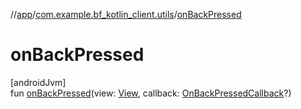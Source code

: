 //[app](../../index.md)/[com.example.bf_kotlin_client.utils](index.md)/[onBackPressed](on-back-pressed.md)

# onBackPressed

[androidJvm]\
fun [onBackPressed](on-back-pressed.md)(view: [View](https://developer.android.com/reference/kotlin/android/view/View.html), callback: [OnBackPressedCallback](https://developer.android.com/reference/kotlin/androidx/activity/OnBackPressedCallback.html)?)
